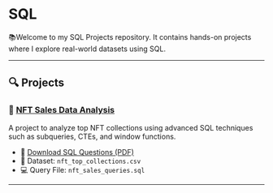 # SQL

📚Welcome to my SQL Projects repository. It contains hands-on projects where I explore real-world datasets using SQL.

---

## 🔍 Projects

### 🔗 [NFT Sales Data Analysis](./NFT_Sales_Data_Analysis)

A project to analyze top NFT collections using advanced SQL techniques such as subqueries, CTEs, and window functions.

- 📄 [Download SQL Questions (PDF)](./NFT_Sales_Data_Analysis/NFT_SQL_All_Queries_Final.pdf)
- 📁 Dataset: `nft_top_collections.csv`
- 💻 Query File: `nft_sales_queries.sql`

---
